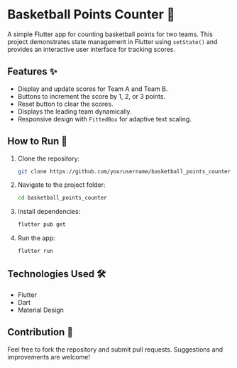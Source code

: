 # Basketball Points Counter 🏀

A simple Flutter app for counting basketball points for two teams. This project demonstrates state management in Flutter using `setState()` and provides an interactive user interface for tracking scores.

## Features ✨
- Display and update scores for Team A and Team B.
- Buttons to increment the score by 1, 2, or 3 points.
- Reset button to clear the scores.
- Displays the leading team dynamically.
- Responsive design with `FittedBox` for adaptive text scaling.

## How to Run 🚀
1. Clone the repository:
   ```bash
   git clone https://github.com/yourusername/basketball_points_counter.git
   ```
2. Navigate to the project folder:
   ```bash
   cd basketball_points_counter
   ```
3. Install dependencies:
   ```bash
   flutter pub get
   ```
4. Run the app:
   ```bash
   flutter run
   ```

## Technologies Used 🛠
- Flutter
- Dart
- Material Design

## Contribution 🤝
Feel free to fork the repository and submit pull requests. Suggestions and improvements are welcome!



